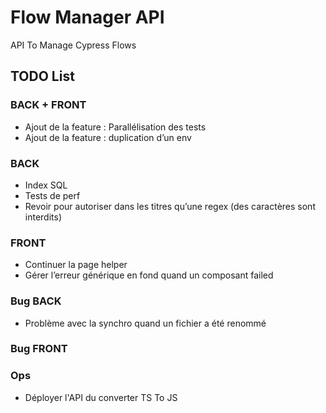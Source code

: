 # Flow Manager API

API To Manage Cypress Flows

## TODO List

### BACK + FRONT

- Ajout de la feature : Parallélisation des tests
- Ajout de la feature : duplication d’un env

### BACK

- Index SQL
- Tests de perf
- Revoir pour autoriser dans les titres qu’une regex (des caractères sont interdits)

### FRONT

- Continuer la page helper
- Gérer l’erreur générique en fond quand un composant failed

### Bug BACK

- Problème avec la synchro quand un fichier a été renommé

### Bug FRONT

### Ops

- Déployer l'API du converter TS To JS